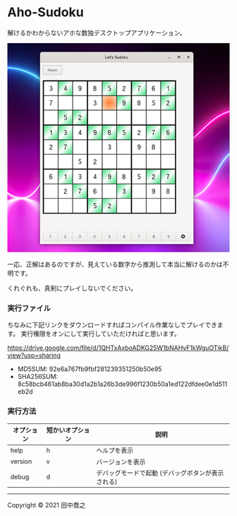 Aho-Sudoku
====================================================================================================
解けるかわからないアホな数独デスクトップアプリケーション。

![画像](screenshot-1.png)

一応、正解はあるのですが、見えている数字から推測して本当に解けるのかは不明です。

くれぐれも、真剣にプレイしないでください。

### 実行ファイル

ちなみに下記リンクをダウンロードすればコンパイル作業なしでプレイできます。
実行権限をオンにして実行していただければと思います。

<https://drive.google.com/file/d/1QHTxAxboADKG25W1bNAHyF1kWguOTikB/view?usp=sharing>

* MD5SUM: 92e6a767fb9fbf281239351250b50e95
* SHA256SUM: 8c58bcb461ab8ba30d1a2b1a26b3de996f1230b50a1ed122dfdee0e1d511eb2d

### 実行方法

| オプション | 短かいオプション | 説明                                              |
|------------|------------------|---------------------------------------------------|
| help       | h                | ヘルプを表示                                      |
| version    | v                | バージョンを表示                                  |
| debug      | d                | デバッグモードで起動 (デバッグボタンが表示される) |

***

Copyright © 2021 田中喬之
